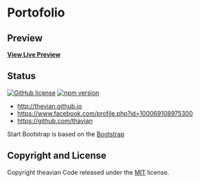 # Portofolio

## Preview

**[View Live Preview](https://thevian.github.io)**

## Status

[![GitHub license](https://img.shields.io/badge/license-MIT-blue.svg)](https://raw.githubusercontent.com/BlackrockDigital/startbootstrap-resume/master/LICENSE)
[![npm version](https://img.shields.io/npm/v/startbootstrap-resume.svg)](https://www.npmjs.com/package/startbootstrap-resume)

* http://thevian.github.io
* https://www.facebook.com/profile.php?id=100069108975300
* https://github.com/thavian

Start Bootstrap is based on the [Bootstrap](http://getbootstrap.com/)

## Copyright and License

Copyright theavian Code released under the [MIT](https://github.com/BlackrockDigital/startbootstrap-resume/blob/gh-pages/LICENSE) license.
